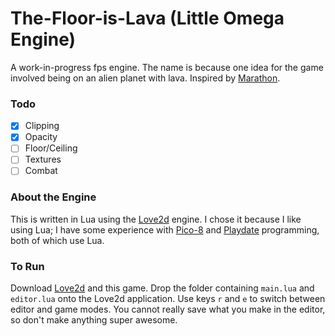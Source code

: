 # The-Floor-is-Lava (Little Omega Engine)

A work-in-progress fps engine. The name is because one idea for the game involved being on an alien planet with lava.
Inspired by [Marathon](https://alephone.lhowon.org).

### Todo

- [x] Clipping
- [x] Opacity
- [ ] Floor/Ceiling
- [ ] Textures
- [ ] Combat

### About the Engine

This is written in Lua using the [Love2d](https://love2d.org) engine. I chose it because I like using Lua; I have some experience with [Pico-8](https://www.lexaloffle.com/pico-8.php) and [Playdate](https://play.date) programming, both of which use Lua.

### To Run

Download [Love2d](https://love2d.org) and this game. Drop the folder containing `main.lua` and `editor.lua` onto the Love2d application. Use keys `r` and `e` to switch between editor and game modes. You cannot really save what you make in the editor, so don't make anything super awesome.